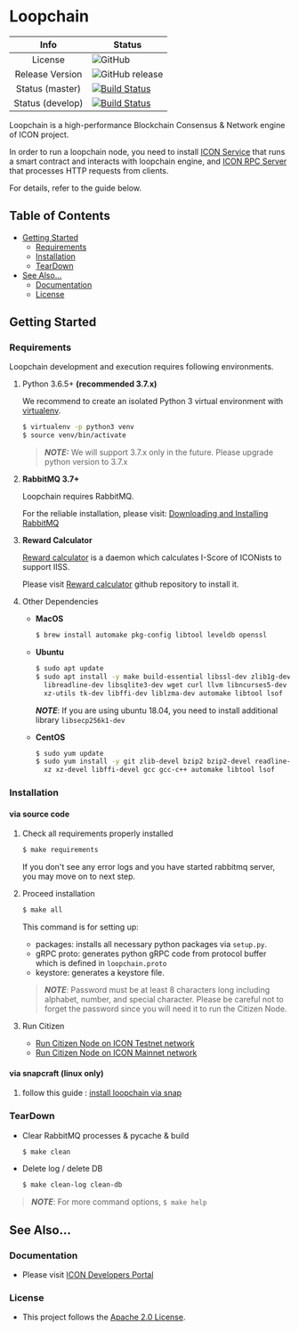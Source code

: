 # Loopchain
| Info | Status |
|:---:|---|
| License | ![GitHub](https://img.shields.io/github/license/icon-project/loopchain) |
| Release Version | ![GitHub release](https://img.shields.io/github/release/icon-project/loopchain) |
| Status (master) | [![Build Status](https://travis-ci.org/icon-project/loopchain.svg?branch=master)](https://travis-ci.org/icon-project/loopchain) |
| Status (develop) | [![Build Status](https://travis-ci.org/icon-project/loopchain.svg?branch=develop)](https://travis-ci.org/icon-project/loopchain) |

 Loopchain is a high-performance Blockchain Consensus & Network engine of ICON project.

 In order to run a loopchain node, you need to install [ICON Service]
that runs a smart contract and interacts with loopchain engine,
and [ICON RPC Server] that processes HTTP requests from clients.

 For details, refer to the guide below.

## Table of Contents

* [Getting Started](#getting-started)
    + [Requirements](#requirements)
    + [Installation](#installation)
    + [TearDown](#teardown)
* [See Also...](#see-also)
    + [Documentation](#documentation)
    + [License](#license)

## Getting Started

### Requirements

 Loopchain development and execution requires following environments.

1. Python 3.6.5+ **(recommended 3.7.x)**

    We recommend to create an isolated Python 3 virtual environment with [virtualenv].

    ```bash
    $ virtualenv -p python3 venv
    $ source venv/bin/activate
    ```

    > **_NOTE:_** We will support 3.7.x only in the future. Please upgrade python version to 3.7.x

1. **RabbitMQ 3.7+**

    Loopchain requires RabbitMQ.

    For the reliable installation, please visit: [Downloading and Installing RabbitMQ]

1. **Reward Calculator**

    [Reward calculator] is a daemon which calculates I-Score of ICONists to support IISS.

    Please visit [Reward calculator] github repository to install it.

1. Other Dependencies

    - **MacOS**
    
        ```bash
        $ brew install automake pkg-config libtool leveldb openssl
        ```

    - **Ubuntu**

        ```bash
        $ sudo apt update
        $ sudo apt install -y make build-essential libssl-dev zlib1g-dev libbz2-dev \
          libreadline-dev libsqlite3-dev wget curl llvm libncurses5-dev libncursesw5-dev \
          xz-utils tk-dev libffi-dev liblzma-dev automake libtool lsof
        ```

        **_NOTE_**: If you are using ubuntu 18.04, you need to install additional library `libsecp256k1-dev`

    - **CentOS**

        ```bash
        $ sudo yum update
        $ sudo yum install -y git zlib-devel bzip2 bzip2-devel readline-devel sqlite sqlite-devel openssl-devel \
          xz xz-devel libffi-devel gcc gcc-c++ automake libtool lsof
        ```

### Installation

#### via source code

1. Check all requirements properly installed

    ```bash
    $ make requirements
    ```

    If you don't see any error logs and you have started rabbitmq server, you may move on to next step.

1. Proceed installation

    ```bash
    $ make all
    ```

    This command is for setting up:

    * packages: installs all necessary python packages via `setup.py`.
    * gRPC proto: generates python gRPC code from protocol buffer which is defined in `loopchain.proto`
    * keystore: generates a keystore file.

    > **_NOTE_**: Password must be at least 8 characters long including alphabet, number, and special character.
    > Please be careful not to forget the password since you will need it to run the Citizen Node.

1. Run Citizen

    * [Run Citizen Node on ICON Testnet network]
    * [Run Citizen Node on ICON Mainnet network]

#### via snapcraft (linux only)

1. follow this guide : [install loopchain via snap]

### TearDown

* Clear RabbitMQ processes & pycache & build

    ```bash
    $ make clean
    ```

* Delete log / delete DB

    ```bash
    $ make clean-log clean-db
    ```

> **_NOTE_**: For more command options, `$ make help`


## See Also...

### Documentation

* Please visit [ICON Developers Portal]

### License

* This project follows the [Apache 2.0 License].

<!--Dependencies-->
[ICON Service]: https://github.com/icon-project/icon-service
[ICON RPC Server]: https://github.com/icon-project/icon-rpc-server
[Reward Calculator]: https://github.com/icon-project/rewardcalculator
[virtualenv]: https://virtualenv.pypa.io/en/stable/
[Downloading and Installing RabbitMQ]: https://www.rabbitmq.com/download.html
[install loopchain via snap]: https://snapcraft.io/loopchain

<!--Relative links-->
[Run Citizen Node on ICON Testnet network]: docs/5.%20run/run_citizen_node.md#run-citizen-node-on-icon-testnet-network
[Run Citizen Node on ICON Mainnet network]: docs/5.%20run/run_citizen_node.md#run-citizen-node-on-icon-mainnet-network

<!--Web pages-->
[ICON Developers Portal]: https://www.icondev.io/
[Apache 2.0 License]: https://www.apache.org/licenses/LICENSE-2.0
